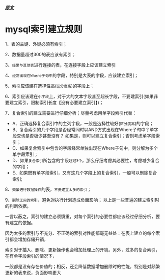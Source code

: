
##### [原文](https://segmentfault.com/a/1190000003072149)

# mysql索引建立规则

1、表的主键、外键必须有索引；

2、数据量超过300的表应该有索引；

3、`经常与其他表`进行连接的表，在连接字段上应该建立索引

4、`经常出现在Where子句中`的字段，特别是大表的字段，应该建立索引；

5、索引应该建在选择性高(`区分度高`)的字段上；

6、索引应该建在`小字段`上，对于大的文本字段甚至超长字段，不要建索引(如果非要建立索引，限制索引长度【没有必要建立索引】)；

7、复合索引的建立需要进行仔细分析；尽量考虑用单字段索引代替：

- A、正确选择复合索引中的主列字段，一般是选择性较好(`区分度高`)的字段；
- B、复合索引的几个字段是否经常同时以AND方式出现在Where子句中？单字段查询是否极少甚至没有？
如果是，则可以建立复合索引；否则考虑单字段索引；
- C、如果复合索引中包含的字段经常单独出现在Where子句中，则分解为多个单字段索引；
- D、如果`复合索引`所包含的字段`超过3个`，那么仔细考虑其必要性，考虑减少复合的字段；
- E、如果既有单字段索引，又有这几个字段上的复合索引，一般可以删除复合索引;

8、`频繁进行数据操作`的表，`不要建立太多的索引`；

9、`删除无用的索引`，避免对执行计划造成负面影响； 以上是一些普遍的建立索引时的判断依据。


一言以蔽之，索引的建立必须慎重，对每个索引的必要性都应该经过仔细分析，要有建立的依据。

因为太多的索引与不充分、不正确的索引对性能都毫无益处：在表上建立的每个索引都会增加存储开销，

索引对于插入、删除、更新操作也会增加处理上的开销。另外，过多的复合索引，在有单字段索引的情况下，

一般都是没有存在价值的；相反，还会降低数据增加删除时的性能，特别是对频繁更新的表来说，负面影响更大